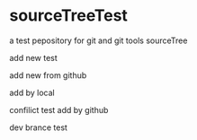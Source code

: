 # sourceTreeTest
a test pepository for git and git tools sourceTree

add new test

add new from github

add by local 


confilict test
add by github


dev brance test
